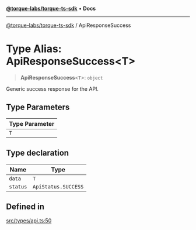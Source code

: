 [**@torque-labs/torque-ts-sdk**](../README.md) • **Docs**

***

[@torque-labs/torque-ts-sdk](../globals.md) / ApiResponseSuccess

# Type Alias: ApiResponseSuccess\<T\>

> **ApiResponseSuccess**\<`T`\>: `object`

Generic success response for the API.

## Type Parameters

| Type Parameter |
| ------ |
| `T` |

## Type declaration

| Name | Type |
| ------ | ------ |
| `data` | `T` |
| `status` | `ApiStatus.SUCCESS` |

## Defined in

[src/types/api.ts:50](https://github.com/torque-labs/torque-ts-sdk/blob/e34efdf278512e8a58bacdba966e9cd90b1db20a/src/types/api.ts#L50)
